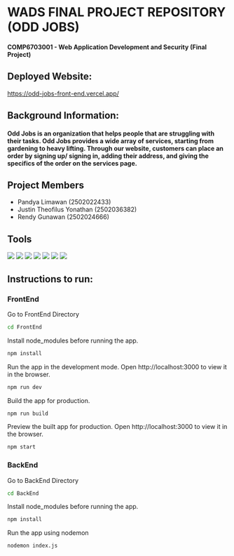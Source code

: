 # WADS FINAL PROJECT REPOSITORY (ODD JOBS)

<h4> COMP6703001 - Web Application Development and Security (Final Project) </h4>

## Deployed Website:
https://odd-jobs-front-end.vercel.app/

## Background Information:
<h4>Odd Jobs is an
organization that helps people that are struggling with their tasks. Odd Jobs provides a wide
array of services, starting from gardening to heavy lifting. Through our website, customers can
place an order by signing up/ signing in, adding their address, and giving the specifics of the
order on the services page. </h4>

## Project Members
- Pandya Limawan (2502022433)
- Justin Theofilus Yonathan (2502036382)
- Rendy Gunawan (2502024666)

## Tools 
![](https://img.shields.io/badge/Tools-GitHub-informational?style=flat&logo=GitHub&color=181717)
![](https://img.shields.io/badge/Tools-Visual-Studio?style=flat&logo=VisualStudioCode&color=0044F9)
![](https://img.shields.io/badge/Language-JavaScript-informational?style=flat&logo=javascript&color=blue)
![](https://img.shields.io/badge/Database-MySQL-informational?style=flat&logo=mysql&color=yellow)
![](https://img.shields.io/badge/Tools-ReactJS-informational?style=flat&logo=react&color=purple)
![](https://img.shields.io/badge/Tools-Vercel-informational?style=flat&logo=vercel&color=black)
![](https://img.shields.io/badge/Tools-Railway-informational?style=flat&logo=railway&color=white)

## Instructions to run:

<h3>FrontEnd</h3>

Go to FrontEnd Directory

```bash
cd FrontEnd
```

Install node_modules before running the app.

```bash
npm install
```

Run the app in the development mode.
Open http://localhost:3000 to view it in the browser.

```bash
npm run dev
```

Build the app for production.

```bash
npm run build
```

Preview the built app for production.
Open http://localhost:3000 to view it in the browser.

```bash
npm start
```

<h3>BackEnd</h3>

Go to BackEnd Directory

```bash
cd BackEnd
```

Install node_modules before running the app.

```bash
npm install
```

Run the app using nodemon
```bash
nodemon index.js
```
